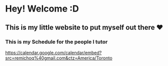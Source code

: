 # Hey! Welcome :D
## This is my little website to put myself out there ♥

### This is my Schedule for the people I tutor

https://calendar.google.com/calendar/embed?src=remichoq%40gmail.com&ctz=America/Toronto
